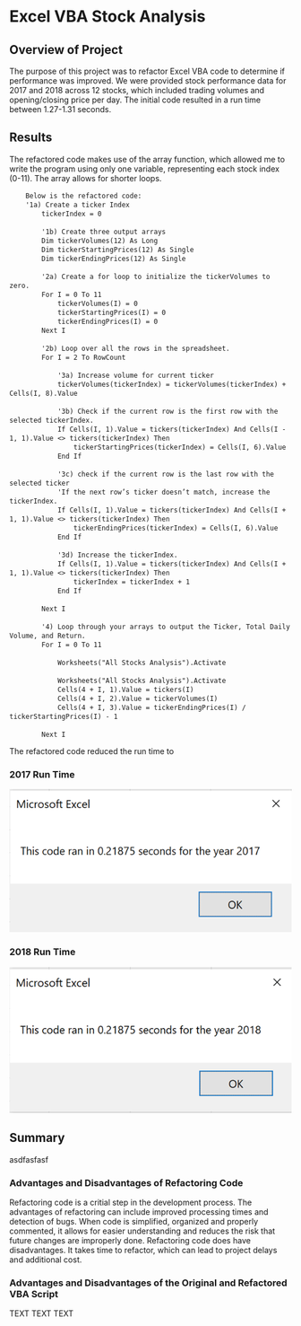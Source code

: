 # Excel VBA Stock Analysis
## Overview of Project
The purpose of this project was to refactor Excel VBA code to determine if performance was improved. We were provided stock performance data for 2017 and 2018 across 12 stocks, which included trading volumes and opening/closing price per day. The initial code resulted in a run time between 1.27-1.31 seconds.

## Results
The refactored code makes use of the array function, which allowed me to write the program using only one variable, representing each stock index (0-11). The array allows for shorter loops.

```
    Below is the refactored code:
    '1a) Create a ticker Index
        tickerIndex = 0

        '1b) Create three output arrays
        Dim tickerVolumes(12) As Long
        Dim tickerStartingPrices(12) As Single
        Dim tickerEndingPrices(12) As Single
        
        '2a) Create a for loop to initialize the tickerVolumes to zero.
        For I = 0 To 11
            tickerVolumes(I) = 0
            tickerStartingPrices(I) = 0
            tickerEndingPrices(I) = 0
        Next I
            
        '2b) Loop over all the rows in the spreadsheet.
        For I = 2 To RowCount
        
            '3a) Increase volume for current ticker
            tickerVolumes(tickerIndex) = tickerVolumes(tickerIndex) + Cells(I, 8).Value

            '3b) Check if the current row is the first row with the selected tickerIndex.
            If Cells(I, 1).Value = tickers(tickerIndex) And Cells(I - 1, 1).Value <> tickers(tickerIndex) Then
                tickerStartingPrices(tickerIndex) = Cells(I, 6).Value
            End If
            
            '3c) check if the current row is the last row with the selected ticker
            'If the next row’s ticker doesn’t match, increase the tickerIndex.
            If Cells(I, 1).Value = tickers(tickerIndex) And Cells(I + 1, 1).Value <> tickers(tickerIndex) Then
                tickerEndingPrices(tickerIndex) = Cells(I, 6).Value
            End If

            '3d) Increase the tickerIndex.
            If Cells(I, 1).Value = tickers(tickerIndex) And Cells(I + 1, 1).Value <> tickers(tickerIndex) Then
                tickerIndex = tickerIndex + 1
            End If
        
        Next I
        
        '4) Loop through your arrays to output the Ticker, Total Daily Volume, and Return.
        For I = 0 To 11
            
            Worksheets("All Stocks Analysis").Activate
            
            Worksheets("All Stocks Analysis").Activate
            Cells(4 + I, 1).Value = tickers(I)
            Cells(4 + I, 2).Value = tickerVolumes(I)
            Cells(4 + I, 3).Value = tickerEndingPrices(I) / tickerStartingPrices(I) - 1
            
        Next I
```

The refactored code reduced the run time to 

### 2017 Run Time
![2017 Run Time](/Resources/VBA_Challenge_2017.png)

### 2018 Run Time
![2018 Run Time](/Resources/VBA_Challenge_2018.png)

## Summary
asdfasfasf

### Advantages and Disadvantages of Refactoring Code
Refactoring code is a critial step in the development process. The advantages of refactoring can include improved processing times and detection of bugs. When code is simplified, organized and properly commented, it allows for easier understanding and reduces the risk that future changes are improperly done. Refactoring code does have disadvantages. It takes time to refactor, which can lead to project delays and additional cost.
### Advantages and Disadvantages of the Original and Refactored VBA Script
TEXT TEXT TEXT